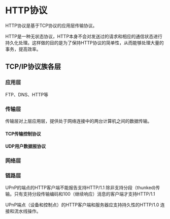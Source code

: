 # HTTP协议

HTTP协议是基于TCP协议的应用层传输协议。

HTTP是一种无状态协议，HTTP本身不会对发送过的请求和相应的通信状态进行持久化处理。这样做的目的是为了保持HTTP协议的简单性，从而能够处理大量的事务，提高效率。

## TCP/IP协议族各层

### 应用层

FTP、DNS、HTTP等

### 传输层

传输层对上层应用层，提供处于网络连接中的两台计算机之间的数据传输。

#### TCP传输控制协议

#### UDP用户数据报协议


### 网络层

### 链路层




UPnP的端点的HTTP客户端不能报告支持HTTP/1.1 除非支持分段（thunked)传输。只有支持分段传输编码和100（继续响应）消息的客户端才支持HTTP/1.1

UPnP端点（设备和控制点）的HTTP客户端和服务器应支持持久性的HTTP/1.0 连接和流水线操作。



